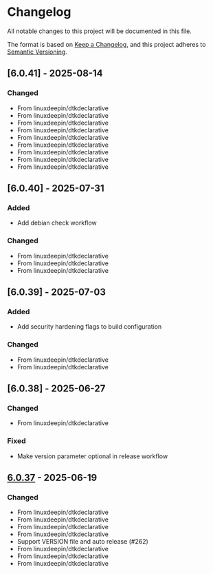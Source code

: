 # Changelog

All notable changes to this project will be documented in this file.

The format is based on [Keep a Changelog](https://keepachangelog.com/en/1.0.0/),
and this project adheres to [Semantic Versioning](https://semver.org/spec/v2.0.0.html).

## [6.0.41] - 2025-08-14

### Changed

- From linuxdeepin/dtkdeclarative
- From linuxdeepin/dtkdeclarative
- From linuxdeepin/dtkdeclarative
- From linuxdeepin/dtkdeclarative
- From linuxdeepin/dtkdeclarative
- From linuxdeepin/dtkdeclarative
- From linuxdeepin/dtkdeclarative
- From linuxdeepin/dtkdeclarative
- From linuxdeepin/dtkdeclarative

## [6.0.40] - 2025-07-31

### Added

- Add debian check workflow

### Changed

- From linuxdeepin/dtkdeclarative
- From linuxdeepin/dtkdeclarative
- From linuxdeepin/dtkdeclarative

## [6.0.39] - 2025-07-03

### Added

- Add security hardening flags to build configuration

### Changed

- From linuxdeepin/dtkdeclarative
- From linuxdeepin/dtkdeclarative

## [6.0.38] - 2025-06-27

### Changed

- From linuxdeepin/dtkdeclarative

### Fixed

- Make version parameter optional in release workflow

## [6.0.37] - 2025-06-19

### Changed

- From linuxdeepin/dtkdeclarative
- From linuxdeepin/dtkdeclarative
- From linuxdeepin/dtkdeclarative
- From linuxdeepin/dtkdeclarative
- Support VERSION file and auto release (#262)
- From linuxdeepin/dtkdeclarative
- From linuxdeepin/dtkdeclarative
- From linuxdeepin/dtkdeclarative

[6.0.37]: https://github.com/linuxdeepin/dtk6declarative/compare/6.0.36..6.0.37

<!-- generated by git-cliff -->
